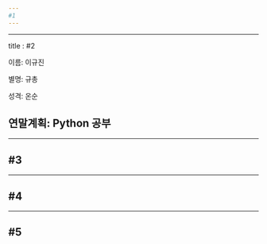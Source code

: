 ```yaml
---
#1
---
```

---
title : #2

이름: 이규진

별명: 규총

성격: 온순

연말계획:  Python  공부
---
---
#3
---
---
#4
---
---
#5
---
